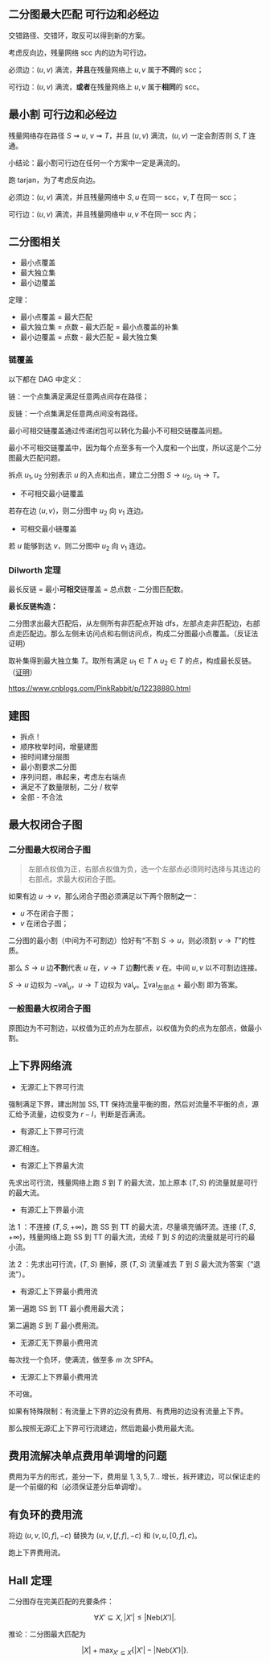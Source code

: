 ## 二分图最大匹配 可行边和必经边

交错路径、交错环，取反可以得到新的方案。

考虑反向边，残量网络 scc 内的边为可行边。

必须边：$(u,v)$ 满流，**并且**在残量网络上 $u,v$ 属于**不同**的 scc；

可行边：$(u,v)$ 满流，**或者**在残量网络上 $u,v$ 属于**相同**的 scc。

## 最小割 可行边和必经边

残量网络存在路径 $S\rightsquigarrow u$, $v\rightsquigarrow T$，并且 $(u,v)$ 满流，$(u,v)$ 一定会割否则 $S,T$ 连通。

小结论：最小割可行边在任何一个方案中一定是满流的。

跑 tarjan，为了考虑反向边。

必须边：$(u,v)$ 满流，并且残量网络中 $S,u$ 在同一 scc，$v,T$ 在同一 scc；

可行边：$(u,v)$ 满流，并且残量网络中 $u,v$ 不在同一 scc 内；

## 二分图相关

- 最小点覆盖
- 最大独立集
- 最小边覆盖

定理：

- 最小点覆盖 = 最大匹配
- 最大独立集 = 点数 - 最大匹配 = 最小点覆盖的补集
- 最小边覆盖 = 点数 - 最大匹配 = 最大独立集

### 链覆盖

以下都在 DAG 中定义：

链：一个点集满足满足任意两点间存在路径；

反链：一个点集满足任意两点间没有路径。

最小可相交链覆盖通过传递闭包可以转化为最小不可相交链覆盖问题。

最小不可相交链覆盖中，因为每个点至多有一个入度和一个出度，所以这是个二分图最大匹配问题。

拆点 $u_1,u_2$ 分别表示 $u$ 的入点和出点，建立二分图 $S\to u_2$, $u_1\to T$。

- 不可相交最小链覆盖

若存在边 $\langle u,v\rangle$，则二分图中 $u_2$ 向 $v_1$ 连边。 

- 可相交最小链覆盖

若 $u$ 能够到达 $v$，则二分图中 $u_2$ 向 $v_1$ 连边。


### Dilworth 定理

最长反链 = 最小**可相交**链覆盖 = 总点数 - 二分图匹配数。

**最长反链构造：**

二分图求出最大匹配后，从左侧所有非匹配点开始 dfs，左部点走非匹配边，右部点走匹配边。那么左侧未访问点和右侧访问点，构成二分图最小点覆盖。（反证法证明）

取补集得到最大独立集 $T$。取所有满足 $u_1\in T\land u_2\in T$ 的点，构成最长反链。（[证明](https://r-64.blog.uoj.ac/blog/623)）

https://www.cnblogs.com/PinkRabbit/p/12238880.html


## 建图

- 拆点！
- 顺序枚举时间，增量建图
- 按时间建分层图
- 最小割要求二分图
- 序列问题，串起来，考虑左右端点
- 满足不了数量限制，二分 / 枚举
- 全部 - 不合法

## 最大权闭合子图

### 二分图最大权闭合子图

> 左部点权值为正，右部点权值为负，选一个左部点必须同时选择与其连边的右部点。求最大权闭合子图。

如果有边 $u\to v$，那么闭合子图必须满足以下两个限制**之一**：
- $u$ 不在闭合子图；
- $v$ 在闭合子图；

二分图的最小割（中间为不可割边）恰好有“不割 $S\to u$，则必须割 $v\to T$”的性质。

那么 $S\to u$ 边**不割**代表 $u$ 在，$v\to T$ 边**割**代表 $v$ 在。中间 $u,v$ 以不可割边连接。

$S\to u$ 边权为 $-\mathrm{val}_u$，$u\to T$ 边权为 $\mathrm{val}_v$。$\sum\mathrm{val}_{\text{左部点}}$ + 最小割 即为答案。

### 一般图最大权闭合子图

原图边为不可割边，以权值为正的点为左部点，以权值为负的点为左部点，做最小割。

## 上下界网络流

- 无源汇上下界可行流
 
强制满足下界，建出附加 $\mathrm{SS},\mathrm{TT}$ 保持流量平衡的图，然后对流量不平衡的点，源汇给予流量，边权变为 $r-l$，判断是否满流。

- 有源汇上下界可行流

源汇相连。

- 有源汇上下界最大流

先求出可行流，残量网络上跑 $S$ 到 $T$ 的最大流，加上原本 $(T,S)$ 的流量就是可行的最大流。

- 有源汇上下界最小流

法 1 ：不连接 $(T,S,+\infty)$，跑 $\mathrm{SS}$ 到 $\mathrm{TT}$ 的最大流，尽量填充循环流。连接 $(T,S,+\infty)$，残量网络上跑 $\mathrm{SS}$ 到 $\mathrm{TT}$ 的最大流，流经 $T$ 到 $S$ 的边的流量就是可行的最小流。

法 2 ：先求出可行流，$(T,S)$ 删掉，原 $(T,S)$ 流量减去 $T$ 到 $S$ 最大流为答案（“退流”）。

- 有源汇上下界最小费用流

第一遍跑 $\mathrm{SS}$ 到 $\mathrm{TT}$ 最小费用最大流；

第二遍跑 $S$ 到 $T$ 最小费用流。

- 无源汇无下界最小费用流

每次找一个负环，使满流，做至多 $m$ 次 SPFA。

- 无源汇上下界最小费用流

不可做。

如果有特殊限制：有流量上下界的边没有费用、有费用的边没有流量上下界。

那么按照无源汇上下界可行流建边，然后跑最小费用最大流。


## 费用流解决单点费用单调增的问题

费用为平方的形式，差分一下，费用呈 $1,3,5,7\dots$ 增长，拆开建边，可以保证走的是一个前缀的和（必须保证差分后单调增）。

## 有负环的费用流

将边 $(u,v,[0,f],-c)$ 替换为 $(u,v,[f,f],-c)$ 和 $(v,u,[0,f],c)$。

跑上下界费用流。


## Hall 定理

二分图存在完美匹配的充要条件：

$$
\forall X'\subseteq X,|X'|\le |\mathrm{Neb}(X')|.
$$

推论：二分图最大匹配为 

$$
|X|+\max_{X'\subseteq X}\{|X'|-|\mathrm{Neb}(X')|\}.
$$

